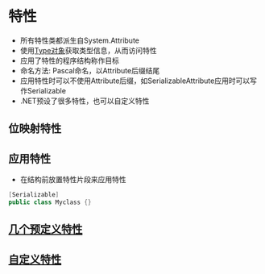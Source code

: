 # 特性

- 所有特性类都派生自System.Attribute
- 使用[Type对象](csharp-reflection.md)获取类型信息，从而访问特性
- 应用了特性的程序结构称作目标
- 命名方法: Pascal命名，以Attribute后缀结尾
- 应用特性时可以不使用Attribute后缀，如SerializableAttribute应用时可以写作Serializable
- .NET预设了很多特性，也可以自定义特性

## 位映射特性

## 应用特性

- 在结构前放置特性片段来应用特性

```c#
[Serializable]
public class Myclass {}
```

## [几个预定义特性](csharp-attribute-predefined.md)

## [自定义特性](csharp-custom-attribute.md)

